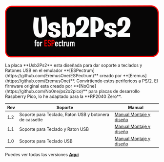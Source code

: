 


<p align="center">
  <img src="https://raw.githubusercontent.com/destroyer-dcf/usb2ps2/main/images/usb2ps2.png" alt="hw2"/>
</p>
La placa **Usb2Ps2** esta diseñada para dar soporte a teclados y Ratones USB en el emulador **[ESPectrum](https://github.com/EremusOne/ESPectrum)** creado por **[Eremus](https://github.com/EremusOne)**. Convirtiendo estos perifericos a PS/2. El firmware original esta creado por **[NoOne](https://github.com/No0ne/ps2x2pico)** para placas de desarrollo Raspberry Pico, lo he adaptado para la **RP2040 Zero**.

| Rev | Soporte| Manual |
|----------|----------|----------|
| 1.2    | Soporte para Teclado, Raton USB y botonera de cassette   | [Manual Montaje y diseño](https://destroyer.me/usb2ps2-rev-1.2)  |
| 1.1    | Soporte para Teclado y Raton USB   | [Manual Montaje y diseño](https://destroyer.me/usb2ps2-rev-1.1)  |
| 1.0    | Soporte para Teclado USB   | [Manual Montaje y diseño](https://destroyer.me/usb2ps2-rev-1.0)  |

Puedes ver todas las versiones [**Aqui**](https://destroyer.me) 
